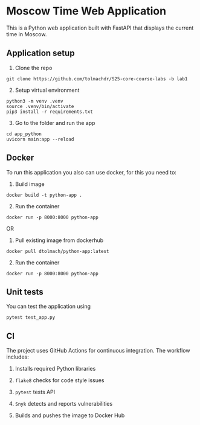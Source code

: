 # Moscow Time Web Application

This is a Python web application built with FastAPI that displays the current time in Moscow.

## Application setup

1. Clone the repo
```
git clone https://github.com/tolmachdr/S25-core-course-labs -b lab1
```
2. Setup virtual environment
```aiignore
python3 -m venv .venv
source .venv/bin/activate
pip3 install -r requirements.txt
```
3. Go to the folder and run the app
```aiignore
cd app_python
uvicorn main:app --reload
```

## Docker 

To run this application you also can use docker, for this you need to:

1. Build image
```
docker build -t python-app .
```

2. Run the container
```aiignore
docker run -p 8000:8000 python-app
```

OR

1. Pull existing image from dockerhub
```aiignore
docker pull dtolmach/python-app:latest
```
2. Run the container
```aiignore
docker run -p 8000:8000 python-app
```

## Unit tests

You can test the application using
```aiignore
pytest test_app.py
```

## CI

The project uses GitHub Actions for continuous integration. The workflow includes:

1. Installs required Python libraries

2. `flake8` checks for code style issues

3. `pytest` tests API 

4. `Snyk` detects and reports vulnerabilities

5. Builds and pushes the image to Docker Hub
